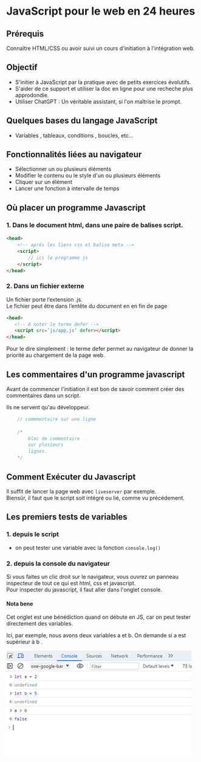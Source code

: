 # JavaScript pour le web en 24 heures

## Prérequis
Connaître HTML/CSS ou avoir suivi un cours d'initiation à l'intégration web.

## Objectif
- S'initier à JavaScript par la pratique avec de petits exercices évolutifs. 
- S'aider de ce support et utiliser la doc en ligne pour une recheche plus approdondie.
- Utiliser ChatGPT : Un véritable assistant, si l'on maîtrise le prompt.

## Quelques bases du langage JavaScript
- Variables , tableaux, conditions , boucles, etc...


## Fonctionnalités liées au navigateur
- Sélectionner un ou plusieurs éléments
- Modifier le contenu ou le style d'un ou plusieurs éléments
- Cliquer sur un élément
- Lancer une fonction à intervalle de temps

## Où placer un programme Javascript 
### 1. Dans le document html, dans une paire de balises script.
```html
<head>
    <!-- après les liens css et balise meta -->
    <script>
        // ici le programme js
    </script>
</head>
``` 

### 2. Dans un fichier externe
Un fichier porte l’extension .js.   
Le fichier peut être dans l’entête du document en en fin de page  
 ```html 
<head>
    <!-- A noter le terme defer -->
    <script src=’js/app.js’ defer></script> 
</head>
```
Pour le dire simplement : le terme defer permet au navigateur de donner la priorité au chargement de la page web.

## Les commentaires d'un programme javascript
Avant de commencer l'initiation il est bon de savoir comment créer des commentaires dans un script.  

Ils ne servent qu'au développeur.
```js
    // commmentaire sur une ligne

    /*
        bloc de commentaire
        sur plusieurs
        lignes.
    */
```

## Comment Exécuter du Javascript

Il suffit de lancer la page web avec `liveserver` par exemple.  
Biensûr, il faut que le script soit intégré ou lié, comme vu précédement.

## Les premiers tests de variables
### 1. depuis le script
- on peut tester une variable avec la fonction `console.log()`
### 2. depuis la console du navigateur
Si vous faites un clic droit sur le navigateur, vous ouvrez un panneau inspecteur de tout ce qui est html, css et javascript.    
Pour inspecter du javascript, il faut aller dans l'onglet console. 
#### Nota bene 
Cet onglet est une bénédiction quand on débute en JS, car on peut tester directement des variables.  

Ici, par exemple, nous avons deux variables a et b. On demande si a est supérieur à b  .

![console](./captures_ecran/console.PNG)

